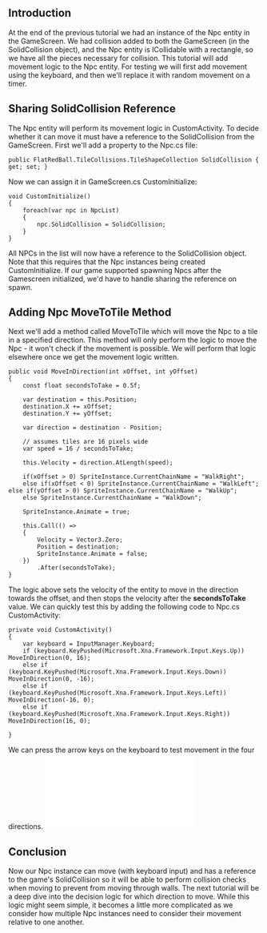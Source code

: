 ## Introduction

At the end of the previous tutorial we had an instance of the Npc entity in the GameScreen. We had collision added to both the GameScreen (in the SolidCollision object), and the Npc entity is ICollidable with a rectangle, so we have all the pieces necessary for collision. This tutorial will add movement logic to the Npc entity. For testing we will first add movement using the keyboard, and then we'll replace it with random movement on a timer.

## Sharing SolidCollision Reference

The Npc entity will perform its movement logic in CustomActivity. To decide whether it can move it must have a reference to the SolidCollision from the GameScreen. First we'll add a property to the Npc.cs file:

    public FlatRedBall.TileCollisions.TileShapeCollection SolidCollision { get; set; }

Now we can assign it in GameScreen.cs CustomInitialize:

    void CustomInitialize()
    {
        foreach(var npc in NpcList)
        {
            npc.SolidCollision = SolidCollision;
        }
    }

All NPCs in the list will now have a reference to the SolidCollision object. Note that this requires that the Npc instances being created CustomInitialize. If our game supported spawning Npcs after the Gamescreen initialized, we'd have to handle sharing the reference on spawn.

## Adding Npc MoveToTile Method

Next we'll add a method called MoveToTile which will move the Npc to a tile in a specified direction. This method will only perform the logic to move the Npc - it won't check if the movement is possible. We will perform that logic elsewhere once we get the movement logic written.

    public void MoveInDirection(int xOffset, int yOffset)
    {
        const float secondsToTake = 0.5f;

        var destination = this.Position;
        destination.X += xOffset;
        destination.Y += yOffset;

        var direction = destination - Position;

        // assumes tiles are 16 pixels wide
        var speed = 16 / secondsToTake;

        this.Velocity = direction.AtLength(speed);

        if(xOffset > 0) SpriteInstance.CurrentChainName = "WalkRight";
        else if(xOffset < 0) SpriteInstance.CurrentChainName = "WalkLeft"; else if(yOffset > 0) SpriteInstance.CurrentChainName = "WalkUp";
        else SpriteInstance.CurrentChainName = "WalkDown";

        SpriteInstance.Animate = true;

        this.Call(() =>
        {
            Velocity = Vector3.Zero;
            Position = destination;
            SpriteInstance.Animate = false;
        })
            .After(secondsToTake);
    }

The logic above sets the velocity of the entity to move in the direction towards the offset, and then stops the velocity after the **secondsToTake** value. We can quickly test this by adding the following code to Npc.cs CustomActivity:

    private void CustomActivity()
    {
        var keyboard = InputManager.Keyboard;
        if (keyboard.KeyPushed(Microsoft.Xna.Framework.Input.Keys.Up)) MoveInDirection(0, 16);
        else if (keyboard.KeyPushed(Microsoft.Xna.Framework.Input.Keys.Down)) MoveInDirection(0, -16);
        else if (keyboard.KeyPushed(Microsoft.Xna.Framework.Input.Keys.Left)) MoveInDirection(-16, 0);
        else if (keyboard.KeyPushed(Microsoft.Xna.Framework.Input.Keys.Right)) MoveInDirection(16, 0);

    }

We can press the arrow keys on the keyboard to test movement in the four directions. [![](/wp-content/uploads/2021/03/2021_March_21_214754.gif.md)](/wp-content/uploads/2021/03/2021_March_21_214754.gif.md)

## Conclusion

Now our Npc instance can move (with keyboard input) and has a reference to the game's SolidCollision so it will be able to perform collision checks when moving to prevent from moving through walls. The next tutorial will be a deep dive into the decision logic for which direction to move. While this logic might seem simple, it becomes a little more complicated as we consider how multiple Npc instances need to consider their movement relative to one another.
